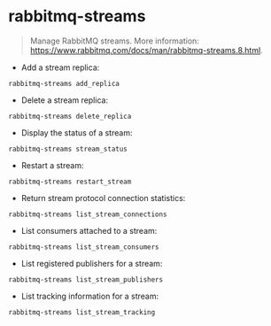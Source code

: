 # rabbitmq-streams

> Manage RabbitMQ streams.
> More information: <https://www.rabbitmq.com/docs/man/rabbitmq-streams.8.html>.

- Add a stream replica:

`rabbitmq-streams add_replica`

- Delete a stream replica:

`rabbitmq-streams delete_replica`

- Display the status of a stream:

`rabbitmq-streams stream_status`

- Restart a stream:

`rabbitmq-streams restart_stream`

- Return stream protocol connection statistics:

`rabbitmq-streams list_stream_connections`

- List consumers attached to a stream:

`rabbitmq-streams list_stream_consumers`

- List registered publishers for a stream:

`rabbitmq-streams list_stream_publishers`

- List tracking information for a stream:

`rabbitmq-streams list_stream_tracking`
